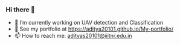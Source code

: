 ### Hi there 👋

<!--
**Aditya20101/Aditya20101** is a ✨ _special_ ✨ repository because its `README.md` (this file) appears on your GitHub profile.

Here are some ideas to get you started:
 🔭 I’m currently working on 
- 🌱 I’m currently learning ...
- 👯 I’m looking to collaborate on ...
- 🤔 I’m looking for help with ...
- 💬 Ask me about ...
- 📫 How to reach me: ...
- 😄 Pronouns: ...
- ⚡ Fun fact: ...
-->

- 🔭 I’m currently working on UAV detection and Classification
- 🌱 See my portfolio at https://aditya20101.github.io/My-portfolio/
- 📫 How to reach me: adityas20101@iiitnr.edu.in





